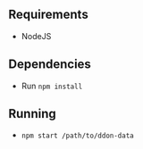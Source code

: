 ## Requirements

- NodeJS

## Dependencies

- Run `npm install`

## Running

- `npm start /path/to/ddon-data`
